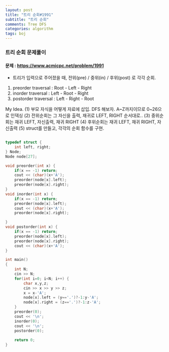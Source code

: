 ```yaml
---
layout: post
title: "트리 순회#1991"
subtitle: "트리 순회"
comments: Tree DFS
categories: algorithm
tags: boj
---
```


### 트리 순회 문제풀이
#### 문제 : https://www.acmicpc.net/problem/1991

- 트리가 입력으로 주어졌을 때, 전위(pre) / 중위(in) / 후위(post) 로 각각 순회.
1.  preorder traversal :  Root - Left - Right
2.  inorder traversal : Left - Root - Right
3.  postorder traversal : Left - Right - Root

My Idea.
(1) 부모 자식을 어떻게 자료에 삽입. DFS 해보자.  A~Z까지이므로 0~26으로 인덱싱
(2) 전위순회는 그 자신을 출력, 재귀로 LEFT, RIGHT 순서대로..
(3) 중위순회는  재귀 LEFT, 자신출력, 재귀 RIGHT
(4) 후위순회는  재귀 LEFT, 재귀 RIGHT, 자신출력
(5) struct를 만들고, 각각의 순회 함수를 구현.

```C++

typedef struct {
    int left, right;
} Node;
Node node[27];

void preorder(int x) {
    if(x == -1) return;
    cout << (char)(x+'A');
    preorder(node[x].left);
    preorder(node[x].right);
}
void inorder(int x) {
    if(x == -1) return;
    preorder(node[x].left);
    cout << (char)(x+'A');
    preorder(node[x].right);

}
void postorder(int x) {
    if(x == -1) return;
    preorder(node[x].left);
    preorder(node[x].right);
    cout << (char)(x+'A');
}

int main()
{ 
    int N;
    cin >> N;
    for(int i=0; i<N; i++) {
        char x,y,z;
        cin >> x >> y >> z;
        x = x-'A';
        node[x].left = (y=='.')?-1:y-'A';
        node[x].right = (z=='.')?-1:z-'A';
    }
    preorder(0);
    cout << '\n';
    inorder(0);
    cout << '\n';
    postorder(0);
    
    return 0;
}
```